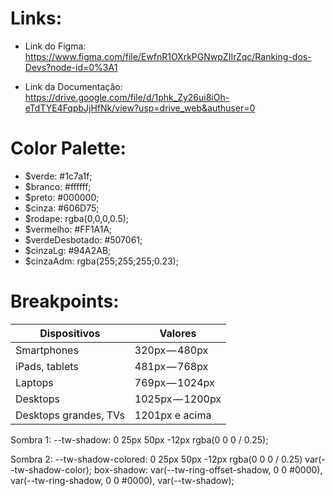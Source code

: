 # Links:

-   Link do Figma: https://www.figma.com/file/EwfnR1OXrkPGNwpZIIrZqc/Ranking-dos-Devs?node-id=0%3A1

-   Link da Documentação: https://drive.google.com/file/d/1phk_Zy26ui8iOh-eTdTYE4FqpbJjHfNk/view?usp=drive_web&authuser=0

# Color Palette:

-   $verde: #1c7a1f;
-   $branco: #ffffff;
-   $preto: #000000;
-   $cinza: #606D75;
-   $rodape: rgba(0,0,0,0.5);
-   $vermelho: #FF1A1A;
-   $verdeDesbotado: #507061;
-   $cinzaLg: #94A2AB;
-   $cinzaAdm: rgba(255;255;255;0.23);

# Breakpoints:

| Dispositivos          | Valores         |
| --------------------- | --------------- |
| Smartphones           | 320px — 480px   |
| iPads, tablets        | 481px — 768px   |
| Laptops               | 769px — 1024px  |
| Desktops              | 1025px — 1200px |
| Desktops grandes, TVs | 1201px e acima  |

Sombra 1: --tw-shadow: 0 25px 50px -12px rgba(0 0 0 / 0.25);

Sombra 2: --tw-shadow-colored: 0 25px 50px -12px rgba(0 0 0 / 0.25) var(--tw-shadow-color);
box-shadow: var(--tw-ring-offset-shadow, 0 0 #0000),
var(--tw-ring-shadow, 0 0 #0000), var(--tw-shadow);
